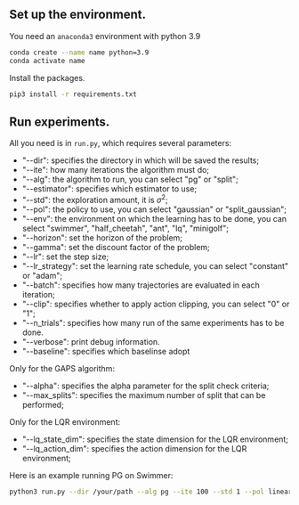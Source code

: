 ## Set up the environment.
You need an `anaconda3` environment with python 3.9
```bash
conda create --name name python=3.9
conda activate name
```

Install the packages.
```bash
pip3 install -r requirements.txt
```

## Run experiments.
All you need is in `run.py`, which requires several parameters:
- "--dir": specifies the directory in which will be saved the results;
- "--ite": how many iterations the algorithm must do;
- "--alg": the algorithm to run, you can select "pg" or "split";
- "--estimator": specifies which estimator to use;
- "--std": the exploration amount, it is $\sigma^2$;
- "--pol": the policy to use, you can select "gaussian" or "split_gaussian";
- "--env": the environment on which the learning has to be done, you can select "swimmer", "half_cheetah", "ant", "lq", "minigolf";
- "--horizon": set the horizon of the problem;
- "--gamma": set the discount factor of the problem;
- "--lr": set the step size;
- "--lr_strategy": set the learning rate schedule, you can select "constant" or "adam";
- "--batch": specifies how many trajectories are evaluated in each iteration;
- "--clip": specifies whether to apply action clipping, you can select "0" or "1";
- "--n_trials": specifies how many run of the same experiments has to be done.
- "--verbose": print debug information.
- "--baseline": specifies which baselinse adopt

Only for the GAPS algorithm:
- "--alpha": specifies the alpha parameter for the split check criteria;
- "--max_splits": specifies the maximum number of split that can be performed;

Only for the LQR environment:
- "--lq_state_dim": specifies the state dimension for the LQR environment;
- "--lq_action_dim": specifies the action dimension for the LQR environment;


Here is an example running PG on Swimmer:
```bash
python3 run.py --dir /your/path --alg pg --ite 100 --std 1 --pol linear --env swimmer --horizon 100 --gamma 1 --lr 0.1 --lr_strategy adam --clip 1 --batch 30 --n_trials 1
```